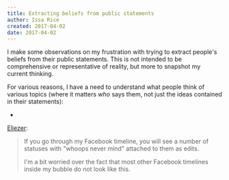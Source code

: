 ```yaml
---
title: Extracting beliefs from public statements
author: Issa Rice
created: 2017-04-02
date: 2017-04-02
---
```


I make some observations on my frustration with trying to extract people's
beliefs from their public statements.
This is not intended to be comprehensive or representative of reality, but more
to snapshot my current thinking.

For various reasons, I have a need to understand what people think of various
topics (where it matters *who* says them, not just the ideas contained in their
statements):

- 

[Eliezer](https://www.facebook.com/yudkowsky/posts/10155159989569228):

> If you go through my Facebook timeline, you will see a number of statuses
> with "whoops never mind" attached to them as edits.
>
> I'm a bit worried over the fact that most other Facebook timelines inside my
> bubble do not look like this.
